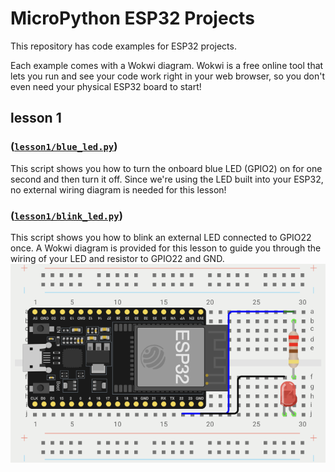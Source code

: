 # MicroPython ESP32 Projects

This repository has code examples for ESP32 projects.

Each example comes with a Wokwi diagram. Wokwi is a free online tool that lets you run and see your code work right in your web browser, so you don't even need your physical ESP32 board to start!

## lesson 1
### ([`lesson1/blue_led.py`]([https://github.com/YOUR_USERNAME/YOUR_REPO_NAME/blob/main/lesson1/blue_led.py](https://github.com/fullstackdevell/esp32/blob/main/lesson1/blue_led.py)))

This script shows you how to turn the onboard blue LED (GPIO2) on for one second and then turn it off. Since we're using the LED built into your ESP32, no external wiring diagram is needed for this lesson!

### ([`lesson1/blink_led.py`]([https://github.com/YOUR_USERNAME/YOUR_REPO_NAME/blob/main/lesson1/blue_led.py](https://github.com/fullstackdevell/esp32/blob/main/lesson1/blink_led.py)))

This script shows you how to blink an external LED connected to GPIO22 once. A Wokwi diagram is provided for this lesson to guide you through the wiring of your LED and resistor to GPIO22 and GND.
![blink_led](/images/blink_led.png)
